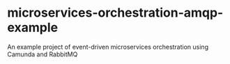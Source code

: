 # microservices-orchestration-amqp-example
An example project of event-driven microservices orchestration using Camunda and RabbitMQ
